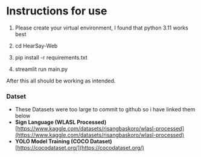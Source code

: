# Instructions for use

1. Please create your virtual environment, I found that python 3.11 works best

2. cd HearSay-Web

3. pip install -r requirements.txt

4. streamlit run main.py

After this all should be working as intended.

### Datset
- These Datasets were too large to commit to github so i have linked them below
- **Sign Language (WLASL Processed)**  
  [https://www.kaggle.com/datasets/risangbaskoro/wlasl-processed](https://www.kaggle.com/datasets/risangbaskoro/wlasl-processed)
- **YOLO Model Training (COCO Dataset)**  
  [https://cocodataset.org/](https://cocodataset.org/)
